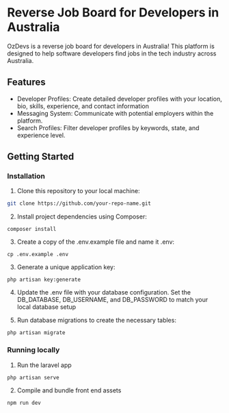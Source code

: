 # Reverse Job Board for Developers in Australia

OzDevs is a reverse job board for developers in Australia! This platform is designed to help software developers find jobs in the tech industry across Australia.

## Features

- Developer Profiles: Create detailed developer profiles with your location, bio, skills, experience, and contact information
- Messaging System: Communicate with potential employers within the platform.
- Search Profiles: Filter developer profiles by keywords, state, and experience level.

## Getting Started

### Installation

1. Clone this repository to your local machine:

```sh
git clone https://github.com/your-repo-name.git
```        

2. Install project dependencies using Composer:

```
composer install
```

3. Create a copy of the .env.example file and name it .env:

```
cp .env.example .env
```

3. Generate a unique application key:
   
```
php artisan key:generate
```

4. Update the .env file with your database configuration. Set the DB_DATABASE, DB_USERNAME, and DB_PASSWORD to match your local database setup
   
6. Run database migrations to create the necessary tables:
   
```
php artisan migrate
```

### Running locally

1. Run the laravel app

```
php artisan serve
```

2. Compile and bundle front end assets

```
npm run dev
```

